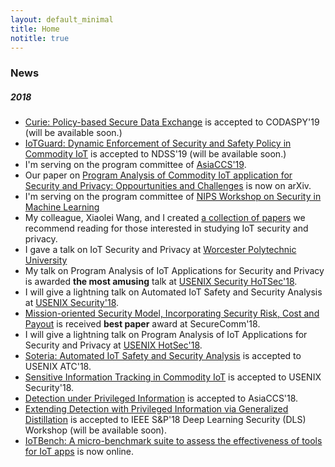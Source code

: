 ```yaml
---
layout: default_minimal
title: Home
notitle: true
---
```


### News
##### 2018
- [Curie: Policy-based Secure Data Exchange](https://beerkay.github.io) is accepted to CODASPY'19 (will be available soon.)
- [IoTGuard: Dynamic Enforcement of Security and Safety Policy in Commodity IoT](https://beerkay.github.io) is accepted to NDSS'19 (will be available soon.)
- I'm serving on the program committee of [AsiaCCS'19](https://asiaccs2019.blogs.auckland.ac.nz/committee/program-committee/).
- Our paper on [Program Analysis of Commodity IoT application for Security and Privacy: Oppourtunities and Challenges](https://arxiv.org/pdf/1809.06962.pdf) is now on arXiv. 
- I'm serving on the program committee of [NIPS Workshop on Security in Machine Learning](https://secml2018.github.io/)
- My colleague, Xiaolei Wang, and I created [a collection of papers](https://github.com/Beerkay/IoTResearch/blob/master/README.md) we recommend reading for those interested in studying IoT security and privacy.
- I gave a talk on IoT Security and Privacy at [Worcester Polytechnic University](https://www.wpi.edu/)
- My talk on Program Analysis of IoT Applications for Security and Privacy is awarded **the most amusing** talk at [USENIX Security HoTSec'18](https://www.usenix.org/conference/hotsec18/summit-program).
- I will give a lightning talk on Automated IoT Safety and Security Analysis at [USENIX Security'18](https://www.usenix.org/conference/usenixsecurity18/activities#lightning).
- [Mission-oriented Security Model, Incorporating Security Risk, Cost and Payout](http://securecomm.org/full-program/) is received **best paper** award at SecureComm'18.
- I will give a lightning talk on Program Analysis of IoT Applications for Security and Privacy at [USENIX HotSec'18](https://www.usenix.org/conference/hotsec18).
- [Soteria: Automated IoT Safety and Security Analysis](https://arxiv.org/pdf/1805.08876.pdf) is accepted to USENIX ATC'18.
- [Sensitive Information Tracking in Commodity IoT](https://arxiv.org/pdf/1802.08307.pdf) is accepted to USENIX Security'18.
- [Detection under Privileged Information](https://arxiv.org/abs/1603.09638) is accepted to AsiaCCS'18.
- [Extending Detection with Privileged Information via Generalized Distillation](https://beerkay.github.io/) is accepted to IEEE S&P'18 Deep Learning Security (DLS) Workshop (will be available soon).
- [IoTBench: A micro-benchmark suite to assess the effectiveness of tools for IoT apps](https://github.com/IoTBench/IoTBench-test-suite) is now online.
